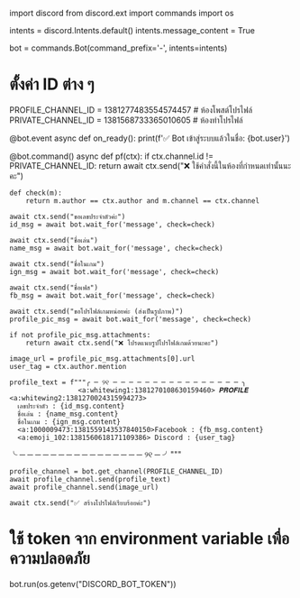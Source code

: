 import discord
from discord.ext import commands
import os

intents = discord.Intents.default()
intents.message_content = True

bot = commands.Bot(command_prefix='-', intents=intents)

# ตั้งค่า ID ต่าง ๆ
PROFILE_CHANNEL_ID = 1381277483554574457  # ห้องโพสต์โปรไฟล์
PRIVATE_CHANNEL_ID = 1381568733365010605  # ห้องทำโปรไฟล์

@bot.event
async def on_ready():
    print(f'✅ Bot เข้าสู่ระบบแล้วในชื่อ: {bot.user}')

@bot.command()
async def pf(ctx):
    if ctx.channel.id != PRIVATE_CHANNEL_ID:
        return await ctx.send("❌ ใช้คำสั่งนี้ในห้องที่กำหนดเท่านั้นนะคะ")

    def check(m):
        return m.author == ctx.author and m.channel == ctx.channel

    await ctx.send("ขอเลขประจำตัวค่ะ")
    id_msg = await bot.wait_for('message', check=check)

    await ctx.send("ชื่อเล่น")
    name_msg = await bot.wait_for('message', check=check)

    await ctx.send("ชื่อในเกม")
    ign_msg = await bot.wait_for('message', check=check)

    await ctx.send("ชื่อเฟส")
    fb_msg = await bot.wait_for('message', check=check)

    await ctx.send("ขอโปรไฟล์เกมหน่อยค่ะ (ส่งเป็นรูปภาพ)")
    profile_pic_msg = await bot.wait_for('message', check=check)

    if not profile_pic_msg.attachments:
        return await ctx.send("❌ โปรดแนบรูปโปรไฟล์เกมด้วยนะคะ")

    image_url = profile_pic_msg.attachments[0].url
    user_tag = ctx.author.mention

    profile_text = f"""╭ ─ ୨୧ ─ ─ ─ ─ ─ ─ ─ ─ ─ ─ ─ ─ ─ ─ ─ ─ ╮
                     <a:whitewing1:1381270108630159460> 𝑷𝑹𝑶𝑭𝑰𝑳𝑬 <a:whitewing2:1381270024315994273> 
      เลขประจำตัว : {id_msg.content}
      ชื่อเล่น : {name_msg.content}
      ชื่อในเกม : {ign_msg.content}
      <a:1000009473:1381559143537840150>Facebook : {fb_msg.content}
      <a:emoji_102:1381560618171109386> Discord : {user_tag}
╰ ─ ─ ─ ─ ─ ─ ─ ─ ─ ─ ─ ─ ─ ─ ─ ─ ୨୧ ─ ╯"""

    profile_channel = bot.get_channel(PROFILE_CHANNEL_ID)
    await profile_channel.send(profile_text)
    await profile_channel.send(image_url)

    await ctx.send("✅ สร้างโปรไฟล์เรียบร้อยค่ะ")

# ใช้ token จาก environment variable เพื่อความปลอดภัย
bot.run(os.getenv("DISCORD_BOT_TOKEN"))
